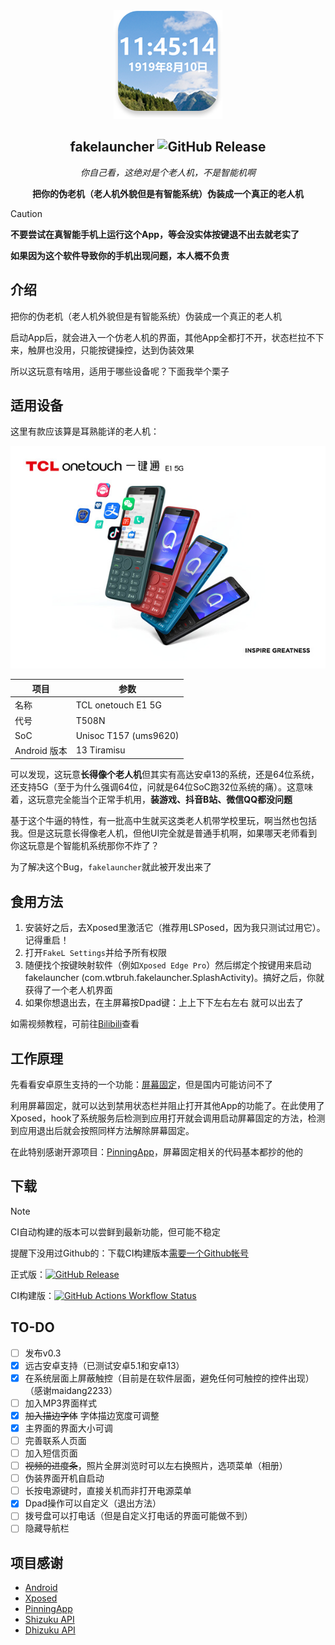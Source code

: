 <div align="center">
<img src="readme-assets/app-icon.png" width=174 alt="App图标"/>

## fakelauncher ![GitHub Release](https://img.shields.io/github/v/release/ZH-XiJun/fakelauncher?include_prereleases)

*你自己看，这绝对是个老人机，不是智能机啊*

**把你的伪老机（老人机外貌但是有智能系统）伪装成一个真正的老人机**

</div>

> [!Caution]
> **不要尝试在真智能手机上运行这个App，等会没实体按键退不出去就老实了**
> 
> **如果因为这个软件导致你的手机出现问题，本人概不负责**

## 介绍

把你的伪老机（老人机外貌但是有智能系统）伪装成一个真正的老人机

启动App后，就会进入一个仿老人机的界面，其他App全都打不开，状态栏拉不下来，触屏也没用，只能按键操控，达到伪装效果

所以这玩意有啥用，适用于哪些设备呢？下面我举个栗子

## 适用设备

这里有款应该算是耳熟能详的老人机：
<div align="center">

![TCL T508N](readme-assets/E1.jpg)

| 项目         | 参数                    |
|------------|-----------------------|
| 名称         | TCL onetouch E1 5G    |
| 代号         | T508N                 |
| SoC        | Unisoc T157 (ums9620) |
| Android 版本 | 13 Tiramisu           |

</div>

可以发现，这玩意**长得像个老人机**但其实有高达安卓13的系统，还是64位系统，还支持5G（至于为什么强调64位，问就是64位SoC跑32位系统的痛）。这意味着，这玩意完全能当个正常手机用，**装游戏、抖音B站、微信QQ都没问题**

基于这个牛逼的特性，有一批高中生就买这类老人机带学校里玩，啊当然也包括我。但是这玩意长得像老人机，但他UI完全就是普通手机啊，如果哪天老师看到你这玩意是个智能机系统那你不炸了？

为了解决这个Bug，`fakelauncher`就此被开发出来了

## 食用方法

1. 安装好之后，去Xposed里激活它（推荐用LSPosed，因为我只测试过用它）。记得重启！
2. 打开`FakeL Settings`并给予所有权限
3. 随便找个按键映射软件（例如`Xposed Edge Pro`）然后绑定个按键用来启动fakelauncher (com.wtbruh.fakelauncher.SplashActivity)。搞好之后，你就获得了一个老人机界面
4. 如果你想退出去，在主屏幕按Dpad键：上上下下左右左右 就可以出去了

如需视频教程，可前往[Bilibili](https://www.bilibili.com/video/BV1AweqzjEJj)查看

## 工作原理

先看看安卓原生支持的一个功能：[屏幕固定](https://support.google.com/android/answer/9455138)，但是国内可能访问不了

利用屏幕固定，就可以达到禁用状态栏并阻止打开其他App的功能了。在此使用了Xposed，hook了系统服务后检测到应用打开就会调用启动屏幕固定的方法，检测到应用退出后就会按照同样方法解除屏幕固定。

在此特别感谢开源项目：[PinningApp](https://github.com/HChenX/PinningApp)，屏幕固定相关的代码基本都抄的他的

## 下载

> [!Note]
> CI自动构建的版本可以尝鲜到最新功能，但可能不稳定
>
> 提醒下没用过Github的：下载CI构建版本[需要一个Github帐号](https://github.com/signup)

正式版：[![GitHub Release](https://img.shields.io/github/v/release/ZH-XiJun/fakelauncher?include_prereleases)](https://github.com/zh-xijun/fakelauncher/releases)

CI构建版：[![GitHub Actions Workflow Status](https://img.shields.io/github/actions/workflow/status/zh-xijun/fakelauncher/android.yml)](https://github.com/zh-xijun/fakelauncher/actions/workflows/android.yml)

## TO-DO

- [ ] 发布v0.3
- [x] 远古安卓支持（已测试安卓5.1和安卓13）
- [x] 在系统层面上屏蔽触控（目前是在软件层面，避免任何可触控的控件出现）（感谢maidang2233）
- [ ] 加入MP3界面样式
- [x] ~~加入描边字体~~ 字体描边宽度可调整
- [x] 主界面的界面大小可调
- [ ] 完善联系人页面
- [ ] 加入短信页面
- [ ] ~~视频的进度条~~，照片全屏浏览时可以左右换照片，选项菜单（相册）
- [ ] 伪装界面开机自启动
- [ ] 长按电源键时，直接关机而非打开电源菜单
- [x] Dpad操作可以自定义（退出方法）
- [ ] 拨号盘可以打电话（但是自定义打电话的界面可能做不到）
- [ ] 隐藏导航栏

## 项目感谢
- [Android](https://source.android.google.cn/)
- [Xposed](https://github.com/LSPosed/LSPosed)
- [PinningApp](https://github.com/HChenX/PinningApp)
- [Shizuku API](https://github.com/RikkaApps/Shizuku-API)
- [Dhizuku API](https://github.com/iamr0s/Dhizuku-API)
